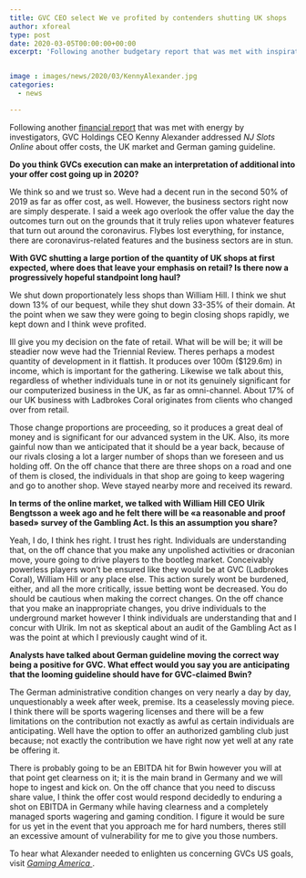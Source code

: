 ```yaml
---
title: GVC CEO select We ve profited by contenders shutting UK shops
author: xforeal 
type: post
date: 2020-03-05T00:00:00+00:00
excerpt: 'Following another budgetary report that was met with inspiration by examiners, GVC Holdings CEO Kenny Alexander addressed NJ Slots Online about offer costs, the UK market and German gaming regulation '


image : images/news/2020/03/KennyAlexander.jpg
categories:
  - news

---
```

Following another [financial report][1] that was met with energy by investigators, GVC Holdings CEO Kenny Alexander addressed _NJ Slots Online_ about offer costs, the UK market and German gaming guideline. 

**Do you think GVCs execution can make an interpretation of additional into your offer cost going up in 2020?** 

We think so and we trust so. Weve had a decent run in the second 50% of 2019 as far as offer cost, as well. However, the business sectors right now are simply desperate. I said a week ago overlook the offer value the day the outcomes turn out on the grounds that it truly relies upon whatever features that turn out around the coronavirus. Flybes lost everything, for instance, there are coronavirus-related features and the business sectors are in stun. 

**With GVC shutting a large portion of the quantity of UK shops at first expected, where does that leave your emphasis on retail? Is there now a progressively hopeful standpoint long haul?** 

We shut down proportionately less shops than William Hill. I think we shut down 13&percnt; of our bequest, while they shut down 33-35&percnt; of their domain. At the point when we saw they were going to begin closing shops rapidly, we kept down and I think weve profited. 

Ill give you my decision on the fate of retail. What will be will be; it will be steadier now weve had the Triennial Review. Theres perhaps a modest quantity of development in it flattish. It produces over 100m ($129.6m) in income, which is important for the gathering. Likewise we talk about this, regardless of whether individuals tune in or not its genuinely significant for our computerized business in the UK, as far as omni-channel. About 17&percnt; of our UK business with Ladbrokes Coral originates from clients who changed over from retail. 

Those change proportions are proceeding, so it produces a great deal of money and is significant for our advanced system in the UK. Also, its more gainful now than we anticipated that it should be a year back, because of our rivals closing a lot a larger number of shops than we foreseen and us holding off. On the off chance that there are three shops on a road and one of them is closed, the individuals in that shop are going to keep wagering and go to another shop. Weve stayed nearby more and received its reward. 

**In terms of the online market, we talked with William Hill CEO Ulrik Bengtsson a week ago and he felt there will be &#171;a reasonable and proof based&#187; survey of the Gambling Act. Is this an assumption you share?** 

Yeah, I do, I think hes right. I trust hes right. Individuals are understanding that, on the off chance that you make any unpolished activities or draconian move, youre going to drive players to the bootleg market. Conceivably powerless players won&#8217;t be ensured like they would be at GVC (Ladbrokes Coral), William Hill or any place else. This action surely wont be burdened, either, and all the more critically, issue betting wont be decreased. You do should be cautious when making the correct changes. On the off chance that you make an inappropriate changes, you drive individuals to the underground market however I think individuals are understanding that and I concur with Ulrik. Im not as skeptical about an audit of the Gambling Act as I was the point at which I previously caught wind of it. 

**Analysts have talked about German guideline moving the correct way being a positive for GVC. What effect would you say you are anticipating that the looming guideline should have for GVC-claimed Bwin?** 

The German administrative condition changes on very nearly a day by day, unquestionably a week after week, premise. Its a ceaselessly moving piece. I think there will be sports wagering licenses and there will be a few limitations on the contribution not exactly as awful as certain individuals are anticipating. Well have the option to offer an authorized gambling club just because; not exactly the contribution we have right now yet well at any rate be offering it. 

There is probably going to be an EBITDA hit for Bwin however you will at that point get clearness on it; it is the main brand in Germany and we will hope to ingest and kick on. On the off chance that you need to discuss share value, I think the offer cost would respond decidedly to enduring a shot on EBITDA in Germany while having clearness and a completely managed sports wagering and gaming condition. I figure it would be sure for us yet in the event that you approach me for hard numbers, theres still an excessive amount of vulnerability for me to give you those numbers. 

To hear what Alexander needed to enlighten us concerning GVCs US goals, visit <a href="https://gamingamerica.com/news/369/gvc-ceo-gvcmgm-will-gain-good-leverage-off-yahoo-deal" rel="noopener noreferrer" target="_blank"><em>Gaming America </em></a>.

 [1]: #